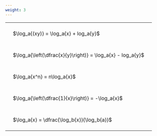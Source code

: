 ```yaml
---
weight: 3
---
```


<style type="text/css">
#T_0fec9 th.col_heading {
  text-align: left;
  font-size: 1em;
}
#T_0fec9 td {
  text-align: left;
  font-size: 1em;
  padding: 1.5em;
}
</style>
<table id="T_0fec9">
  <thead>
  </thead>
  <tbody>
    <tr>
      <td id="T_0fec9_row0_col0" class="data row0 col0" >$\log_a{(xy)} = \log_a{x} + log_a{y}$</td>
    </tr>
    <tr>
      <td id="T_0fec9_row1_col0" class="data row1 col0" >$\log_a{\left(\dfrac{x}{y}\right)} = \log_a{x} - log_a{y}$</td>
    </tr>
    <tr>
      <td id="T_0fec9_row2_col0" class="data row2 col0" >$\log_a{x^n} = n\log_a{x}$</td>
    </tr>
    <tr>
      <td id="T_0fec9_row3_col0" class="data row3 col0" >$\log_a{\left(\dfrac{1}{x}\right)} = -\log_a{x}$</td>
    </tr>
    <tr>
      <td id="T_0fec9_row4_col0" class="data row4 col0" >$\log_a{x} = \dfrac{\log_b{x}}{\log_b{a}}$</td>
    </tr>
  </tbody>
</table>
